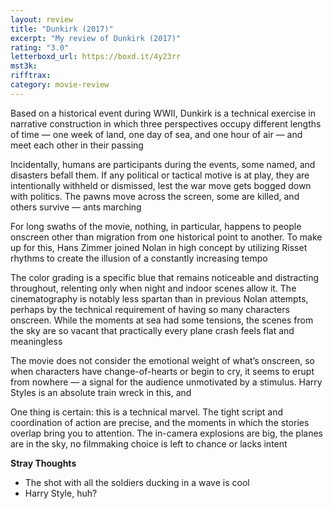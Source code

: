 ```yaml
---
layout: review
title: "Dunkirk (2017)"
excerpt: "My review of Dunkirk (2017)"
rating: "3.0"
letterboxd_url: https://boxd.it/4y23rr
mst3k:
rifftrax:
category: movie-review
---
```


Based on a historical event during WWII, Dunkirk is a technical exercise in narrative construction in which three perspectives occupy different lengths of time — one week of land, one day of sea, and one hour of air — and meet each other in their passing

Incidentally, humans are participants during the events, some named, and disasters befall them. If any political or tactical motive is at play, they are intentionally withheld or dismissed, lest the war move gets bogged down with politics. The pawns move across the screen, some are killed, and others survive — ants marching

For long swaths of the movie, nothing, in particular, happens to people onscreen other than migration from one historical point to another. To make up for this, Hans Zimmer joined Nolan in high concept by utilizing Risset rhythms to create the illusion of a constantly increasing tempo

The color grading is a specific blue that remains noticeable and distracting throughout, relenting only when night and indoor scenes allow it. The cinematography is notably less spartan than in previous Nolan attempts, perhaps by the technical requirement of having so many characters onscreen. While the moments at sea had some tensions, the scenes from the sky are so vacant that practically every plane crash feels flat and meaningless

The movie does not consider the emotional weight of what’s onscreen, so when characters have change-of-hearts or begin to cry, it seems to erupt from nowhere — a signal for the audience unmotivated by a stimulus. Harry Styles is an absolute train wreck in this, and

One thing is certain: this is a technical marvel. The tight script and coordination of action are precise, and the moments in which the stories overlap bring you to attention. The in-camera explosions are big, the planes are in the sky, no filmmaking choice is left to chance or lacks intent

<b>Stray Thoughts</b>

- The shot with all the soldiers ducking in a wave is cool
- Harry Style, huh?
